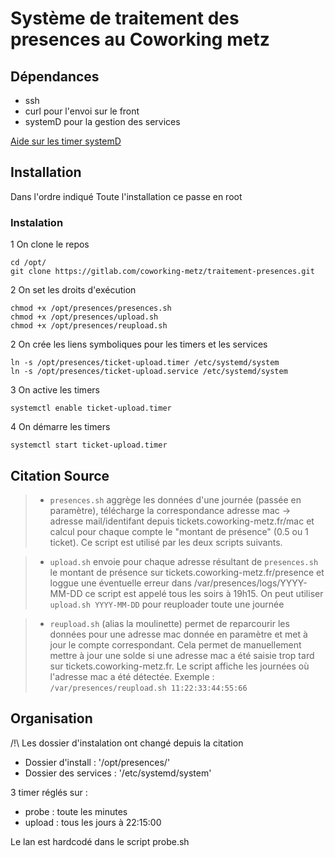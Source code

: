 # Système de traitement des presences au Coworking metz

## Dépendances

- ssh
- curl pour l'envoi sur le front
- systemD pour la gestion des services

[Aide sur les timer systemD](https://wiki.archlinux.org/index.php/Systemd/Timers)

## Installation
Dans l'ordre indiqué
Toute l'installation ce passe en root


### Instalation 

1 On clone le repos
```
cd /opt/
git clone https://gitlab.com/coworking-metz/traitement-presences.git
```
2 On set les droits d'exécution
```
chmod +x /opt/presences/presences.sh
chmod +x /opt/presences/upload.sh
chmod +x /opt/presences/reupload.sh
```
2 On crée les liens symboliques pour les timers et les services
```
ln -s /opt/presences/ticket-upload.timer /etc/systemd/system
ln -s /opt/presences/ticket-upload.service /etc/systemd/system
```
3 On active les timers
```
systemctl enable ticket-upload.timer
```
4 On démarre les timers
```
systemctl start ticket-upload.timer
```

## Citation Source


> - `presences.sh` aggrège les données d'une journée (passée en paramètre), télécharge la correspondance adresse mac -> adresse mail/identifant depuis tickets.coworking-metz.fr/mac  et calcul pour chaque compte le "montant de présence" (0.5 ou 1 ticket). Ce script est utilisé par les deux scripts suivants.

> - `upload.sh` envoie pour chaque adresse résultant de `presences.sh` le montant de présence sur tickets.coworking-metz.fr/presence et loggue une éventuelle erreur dans /var/presences/logs/YYYY-MM-DD ce script est appelé tous les soirs à 19h15. On peut utiliser `upload.sh YYYY-MM-DD` pour reuploader toute une journée

> - `reupload.sh` (alias la moulinette) permet de reparcourir les données pour une adresse mac donnée en paramètre et met à jour le compte correspondant. Cela permet de manuellement mettre à jour une solde si une adresse mac a été saisie trop tard sur tickets.coworking-metz.fr. Le script affiche les journées où l'adresse mac a été détectée. Exemple : `/var/presences/reupload.sh 11:22:33:44:55:66`

## Organisation

 /!\ Les dossier d'instalation ont changé depuis la citation

 - Dossier d'install : '/opt/presences/'
 - Dossier des services : '/etc/systemd/system'

3 timer réglés sur :
- probe : toute les minutes
- upload : tous les jours à 22:15:00

Le lan est hardcodé dans le script probe.sh
